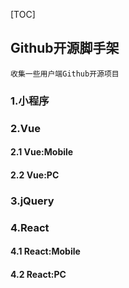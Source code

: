 [TOC]
## Github开源脚手架
``` 
收集一些用户端Github开源项目
```

### 1.小程序


### 2.Vue

#### 2.1 Vue:Mobile

#### 2.2 Vue:PC


### 3.jQuery


### 4.React

#### 4.1 React:Mobile

#### 4.2 React:PC
